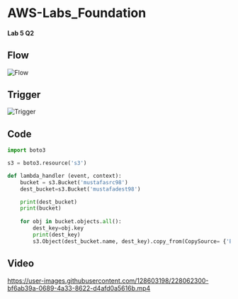 # AWS-Labs_Foundation
#### Lab 5 Q2

## Flow 
![Flow](https://user-images.githubusercontent.com/128603198/228052224-860251b4-214c-42bf-a758-8e5de560d474.png)

## Trigger
![Trigger](https://user-images.githubusercontent.com/128603198/228063168-9c54422f-eb65-458d-a797-f0776fe26450.png)


## Code 
``` python
import boto3

s3 = boto3.resource('s3')

def lambda_handler (event, context):
    bucket = s3.Bucket('mustafasrc98')
    dest_bucket=s3.Bucket('mustafadest98')

    print(dest_bucket)
    print(bucket)
 
    for obj in bucket.objects.all():
        dest_key=obj.key
        print(dest_key)
        s3.Object(dest_bucket.name, dest_key).copy_from(CopySource= {'Bucket': obj.bucket_name, 'Key': obj.key})
```

## Video
https://user-images.githubusercontent.com/128603198/228062300-bf6ab39a-0689-4a33-8622-d4afd0a5616b.mp4



